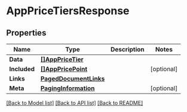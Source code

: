 # AppPriceTiersResponse

## Properties

Name | Type | Description | Notes
------------ | ------------- | ------------- | -------------
**Data** | [**[]AppPriceTier**](AppPriceTier.md) |  | 
**Included** | [**[]AppPricePoint**](AppPricePoint.md) |  | [optional] 
**Links** | [**PagedDocumentLinks**](PagedDocumentLinks.md) |  | 
**Meta** | [**PagingInformation**](PagingInformation.md) |  | [optional] 

[[Back to Model list]](../README.md#documentation-for-models) [[Back to API list]](../README.md#documentation-for-api-endpoints) [[Back to README]](../README.md)



